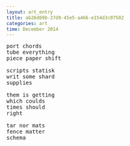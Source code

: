 ```yaml
---
layout: art_entry
title: ab26d69b-37d9-45e5-a466-e154d3c07502
categories: art
time: December 2014
---
```

<!-- !--> 

<pre class='poem'>
port chords 
tube everything 
piece paper shift 

scripts statisk 
writ some shard 
supplies

them is getting
which coulds
times should
right

tar nor mats
fence matter
schema
</pre>
